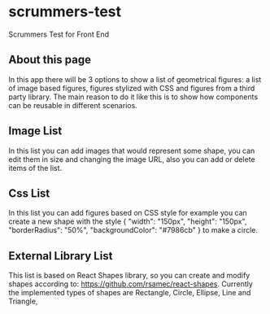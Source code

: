 # scrummers-test

Scrummers Test for Front End

## About this page

In this app there will be 3 options to show a list of geometrical figures: a list of image based figures, figures stylized with CSS and figures from a third party library.
The main reason to do it like this is to show how components can be reusable in different scenarios.

## Image List

In this list you can add images that would represent some shape, you can edit them in size and changing the image URL, also you can add or delete items of the list.

## Css List

In this list you can add figures based on CSS style for example you can create a new shape with the style { "width": "150px", "height": "150px", "borderRadius": "50%", "backgroundColor": "#7986cb" } to make a circle.

## External Library List

This list is based on React Shapes library, so you can create and modify shapes according to: https://github.com/rsamec/react-shapes. Currently the implemented types of shapes are Rectangle, Circle, Ellipse, Line and Triangle,
